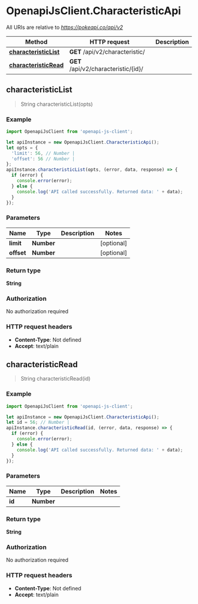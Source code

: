 # OpenapiJsClient.CharacteristicApi

All URIs are relative to *https://pokeapi.co/api/v2*

Method | HTTP request | Description
------------- | ------------- | -------------
[**characteristicList**](CharacteristicApi.md#characteristicList) | **GET** /api/v2/characteristic/ | 
[**characteristicRead**](CharacteristicApi.md#characteristicRead) | **GET** /api/v2/characteristic/{id}/ | 



## characteristicList

> String characteristicList(opts)



### Example

```javascript
import OpenapiJsClient from 'openapi-js-client';

let apiInstance = new OpenapiJsClient.CharacteristicApi();
let opts = {
  'limit': 56, // Number | 
  'offset': 56 // Number | 
};
apiInstance.characteristicList(opts, (error, data, response) => {
  if (error) {
    console.error(error);
  } else {
    console.log('API called successfully. Returned data: ' + data);
  }
});
```

### Parameters


Name | Type | Description  | Notes
------------- | ------------- | ------------- | -------------
 **limit** | **Number**|  | [optional] 
 **offset** | **Number**|  | [optional] 

### Return type

**String**

### Authorization

No authorization required

### HTTP request headers

- **Content-Type**: Not defined
- **Accept**: text/plain


## characteristicRead

> String characteristicRead(id)



### Example

```javascript
import OpenapiJsClient from 'openapi-js-client';

let apiInstance = new OpenapiJsClient.CharacteristicApi();
let id = 56; // Number | 
apiInstance.characteristicRead(id, (error, data, response) => {
  if (error) {
    console.error(error);
  } else {
    console.log('API called successfully. Returned data: ' + data);
  }
});
```

### Parameters


Name | Type | Description  | Notes
------------- | ------------- | ------------- | -------------
 **id** | **Number**|  | 

### Return type

**String**

### Authorization

No authorization required

### HTTP request headers

- **Content-Type**: Not defined
- **Accept**: text/plain

